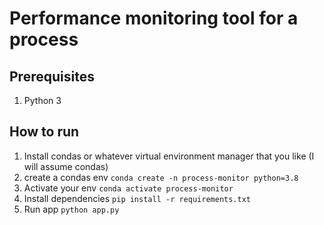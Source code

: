 # Performance monitoring tool for a process

## Prerequisites
1. Python 3
## How to run
1. Install condas or whatever virtual environment manager that you like (I will assume condas)
2. create a condas env `conda create -n process-monitor python=3.8`
3. Activate your env `conda activate process-monitor`
4. Install dependencies `pip install -r requirements.txt`
5. Run app `python app.py`
